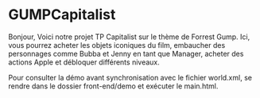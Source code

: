 # GUMPCapitalist

Bonjour, Voici notre projet TP Capitalist sur le thème de Forrest Gump. Ici, vous pourrez acheter les objets iconiques du film, 
embaucher des personnages comme Bubba et Jenny en tant que Manager, acheter des actions Apple et débloquer différents niveaux.

Pour consulter la démo avant synchronisation avec le fichier world.xml, se rendre dans le dossier front-end/demo et exécuter le main.html.

